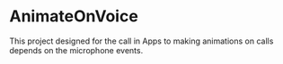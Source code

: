 # AnimateOnVoice

This project designed for the call in Apps to making animations on calls depends on the microphone events.
